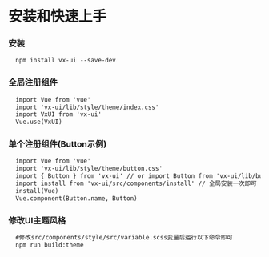 # 安装和快速上手

### 安装
``` html
  npm install vx-ui --save-dev
```

### 全局注册组件
``` html
  import Vue from 'vue'
  import 'vx-ui/lib/style/theme/index.css'
  import VxUI from 'vx-ui'
  Vue.use(VxUI)
```

### 单个注册组件(Button示例)
``` html
  import Vue from 'vue'
  import 'vx-ui/lib/style/theme/button.css'
  import { Button } from 'vx-ui' // or import Button from 'vx-ui/lib/button'
  import install from 'vx-ui/src/components/install' // 全局安装一次即可
  install(Vue)
  Vue.component(Button.name, Button)
```

### 修改UI主题风格

``` html
  #修改src/components/style/src/variable.scss变量后运行以下命令即可
  npm run build:theme
```